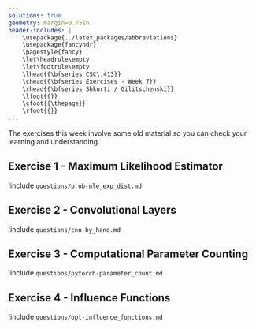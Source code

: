 ```yaml
---
solutions: true
geometry: margin=0.75in
header-includes: |
    \usepackage{../latex_packages/abbreviations}
    \usepackage{fancyhdr}
    \pagestyle{fancy}
    \let\headrule\empty
    \let\footrule\empty
    \lhead{{\bfseries CSC\,413}}
    \chead{{\bfseries Exercises - Week 7}}
    \rhead{{\bfseries Shkurti / Gilitschenski}}
    \lfoot{{}}
    \cfoot{{\thepage}}
    \rfoot{{}}
...
```


The exercises this week involve some old material so you can check your learning and understanding.

## Exercise 1 - Maximum Likelihood Estimator
!include `questions/prob-mle_exp_dist.md`

<!-- This exercise is from week 4 -->
## Exercise 2 - Convolutional Layers
!include `questions/cnn-by_hand.md`

## Exercise 3 - Computational Parameter Counting
!include `questions/pytorch-parameter_count.md`

## Exercise 4 - Influence Functions
!include `questions/opt-influence_functions.md`
